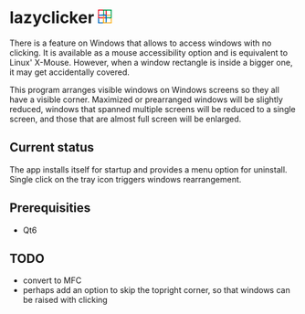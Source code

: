 # lazyclicker <img src="mainicon.png" width=24>
There is a feature on Windows that allows to access windows with 
no clicking. It is available as a mouse accessibility option and 
is equivalent to Linux' X-Mouse. However, when a window rectangle 
is inside a bigger one, it may get accidentally covered.

This program arranges visible windows on Windows screens so they 
all have a visible corner. Maximized or prearranged windows will 
be slightly reduced, windows that spanned multiple screens will be 
reduced to a single screen, and those that are almost full screen
will be enlarged.
## Current status
The app installs itself for startup and provides a menu option for 
uninstall. Single click on the tray icon triggers windows 
rearrangement.
## Prerequisities
- Qt6
## TODO
- convert to MFC
- perhaps add an option to skip the topright corner, so that 
windows can be raised with clicking
